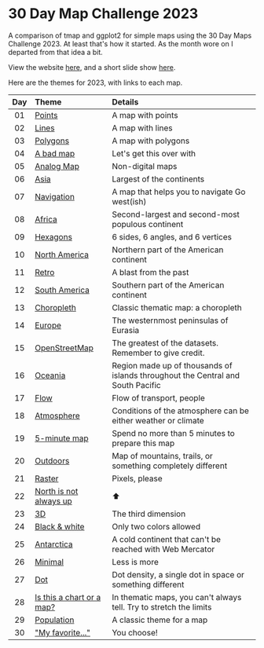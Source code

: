 # 30 Day Map Challenge 2023
A comparison of tmap and ggplot2 for simple maps using the 30 Day Maps Challenge 2023. At least that's how it started. As the month wore on I departed from that idea a bit.

View the website [here](https://dosull.github.io/30-day-maps-2023), and a short slide show [here](https://dosull.github.io/30-day-maps-2023/maptime/maptime-30-days.html).

Here are the themes for 2023, with links to each map.

Day | Theme | Details
:-:|:-|:-
01 | [Points](https://dosull.github.io/30-day-maps-2023/maps/01-points.html) | A map with points
02 | [Lines](https://dosull.github.io/30-day-maps-2023/maps/02-lines.html) | A map with lines
03 | [Polygons](https://dosull.github.io/30-day-maps-2023/maps/03-polygons.html) | A map with polygons
04 | [A bad map](https://dosull.github.io/30-day-maps-2023/maps/04-bad-map.html) | Let's get this over with
05 | [Analog Map](https://dosull.github.io/30-day-maps-2023/maps/05-analog-map.html) | Non-digital maps
06 | [Asia](https://dosull.github.io/30-day-maps-2023/maps/06-asia.html) | Largest of the continents
07 | [Navigation](https://dosull.github.io/30-day-maps-2023/maps/07-navigation.html) | A map that helps you to navigate  Go west(ish)
08 | [Africa](https://dosull.github.io/30-day-maps-2023/maps/08-africa.html) | Second-largest and second-most populous continent
09 | [Hexagons](https://dosull.github.io/30-day-maps-2023/maps/09-hexes.html) | 6 sides, 6 angles, and 6 vertices
10 | [North America](https://dosull.github.io/30-day-maps-2023/maps/10-north-america.html) | Northern part of the American continent
11 | [Retro](https://dosull.github.io/30-day-maps-2023/maps/11-retro.html) | A blast from the past
12 | [South America](https://dosull.github.io/30-day-maps-2023/maps/12-south-america.html) | Southern part of the American continent
13 | [Choropleth](https://dosull.github.io/30-day-maps-2023/maps/13-choropleth.html) | Classic thematic map: a choropleth
14 | [Europe](https://dosull.github.io/30-day-maps-2023/maps/14-europe.html) | The westernmost peninsulas of Eurasia
15 | [OpenStreetMap](https://dosull.github.io/30-day-maps-2023/maps/15-osm.html) | The greatest of the datasets. Remember to give credit.
16 | [Oceania](https://dosull.github.io/30-day-maps-2023/maps/16-oceania.html) | Region made up of thousands of islands throughout the Central and South Pacific
17 | [Flow](https://dosull.github.io/30-day-maps-2023/maps/17-flow.html) | Flow of transport, people
18 | [Atmosphere](https://dosull.github.io/30-day-maps-2023/maps/18-Atmosphere.html) | Conditions of the atmosphere can be either weather or climate
19 | [5-minute map](https://dosull.github.io/30-day-maps-2023/maps/5-minute-map.html) | Spend no more than 5 minutes to prepare this map
20 | [Outdoors](https://dosull.github.io/30-day-maps-2023/maps/20-outdoors.html) | Map of mountains, trails, or something completely different
21 | [Raster](https://dosull.github.io/30-day-maps-2023/maps/21-raster.html) | Pixels, please
22 | [North is not always up](https://dosull.github.io/30-day-maps-2023/maps/22-north-not-up.html) | ⬆️
23 | [3D](https://dosull.github.io/30-day-maps-2023/maps/3D.html) | The third dimension
24 | [Black & white](https://dosull.github.io/30-day-maps-2023/maps/24-black-white.html) | Only two colors allowed
25 | [Antarctica](https://dosull.github.io/30-day-maps-2023/maps/25-antarctica.html) | A cold continent that can't be reached with Web Mercator
26 | [Minimal](https://dosull.github.io/30-day-maps-2023/maps/26-minimal.html) | Less is more
27 | [Dot](https://dosull.github.io/30-day-maps-2023/maps/27-dot.html) | Dot density, a single dot in space or something different
28 | [Is this a chart or a map?](https://dosull.github.io/30-day-maps-2023/maps/28-is-this-a-chart-or-a-map.html) | In thematic maps, you can't always tell. Try to stretch the limits
29 | [Population](https://dosull.github.io/30-day-maps-2023/maps/29-population.html) | A classic theme for a map
30 | ["My favorite..."](https://dosull.github.io/30-day-maps-2023/maps/30-my-favorite.html) | You choose!
